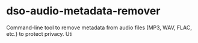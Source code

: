 # dso-audio-metadata-remover
Command-line tool to remove metadata from audio files (MP3, WAV, FLAC, etc.) to protect privacy. Uti
